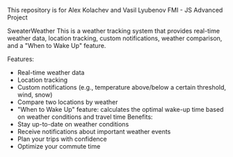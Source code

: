 This repository is for Alex Kolachev and Vasil Lyubenov FMI - JS Advanced Project

SweaterWeather
This is a weather tracking system that provides real-time weather data, location tracking, custom notifications, weather comparison, and a "When to Wake Up" feature.

Features:
- Real-time weather data
- Location tracking
- Custom notifications (e.g., temperature above/below a certain threshold, wind, snow)
- Compare two locations by weather
- "When to Wake Up" feature: calculates the optimal wake-up time based on weather conditions and travel time
Benefits:
- Stay up-to-date on weather conditions
- Receive notifications about important weather events
- Plan your trips with confidence
- Optimize your commute time
